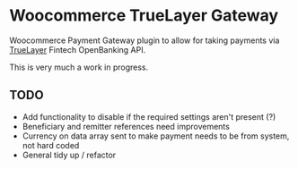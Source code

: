 # Woocommerce TrueLayer Gateway

Woocommerce Payment Gateway plugin to allow for taking payments via [TrueLayer](https://truelayer.com/) Fintech OpenBanking API.

This is very much a work in progress.

## TODO

* Add functionality to disable if the required settings aren't present (?)
* Beneficiary and remitter references need improvements
* Currency on data array sent to make payment needs to be from system, not hard coded
* General tidy up / refactor